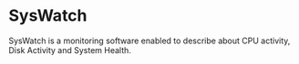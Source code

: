 # SysWatch
SysWatch is a monitoring software enabled to describe about CPU activity, Disk Activity and System Health.

